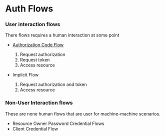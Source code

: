 ﻿# Auth Flows

### User interaction flows
There flows requires a human interaction at some point

- [Authorization Code Flow](AuthorizationCodeFlow.md)
  1. Request authorization
  2. Request token
  3. Access resource

- Implicit Flow
  1. Request authorization and token 
  2. Access resource

### Non-User Interaction flows 
These are none human flows that are user for machine-machine scenarios.

- Resource Owner Password Credential Flows
- Client Credential Flow 
